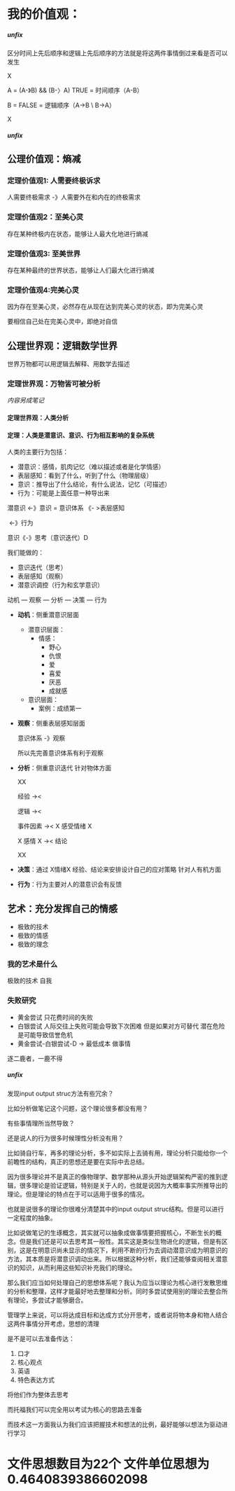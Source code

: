 # 我的价值观：



##### unfix

区分时间上先后顺序和逻辑上先后顺序的方法就是将这两件事情倒过来看是否可以发生

X

A =      (A-》B) && (B-〉A)      TRUE = 时间顺序（A-B）

B =									   FALSE = 逻辑顺序（A->B \ B->A）

X

##### unfix

## 公理价值观：熵减

### 定理价值观1: 人需要终极诉求



人需要终极需求 -》人需要外在和内在的终极需求

### 定理价值观2：至美心灵

存在某种终极内在状态，能够让人最大化地进行熵减

### 定理价值观3: 至美世界

存在某种最终的世界状态，能够让人们最大化进行熵减

### 定理价值观4:完美心灵

因为存在至美心灵，必然存在从现在达到完美心灵的状态，即为完美心灵

要相信自己处在完美心灵中，即绝对自信









 ## 公理世界观：逻辑数学世界

世界万物都可以用逻辑去解释、用数学去描述

### 定理世界观：万物皆可被分析

*内容另成笔记*

#### 定理世界观：人类分析

#### 定理：人类是潜意识、意识、行为相互影响的复杂系统

人类的主要行为包括：

* 潜意识：感情，肌肉记忆（难以描述或者是化学情感）
* 表层感知：看到了什么，听到了什么（物理层级）
* 意识：推导出了什么结论，有什么说法，记忆（可描述）
* 行为：可能是上面任意一种导出来

潜意识 <-》意识 = 意识体系 《- >表层感知 

​													 <-》行为

意识《-》思考（意识迭代）D



我们能做的：

* 意识迭代（思考）
* 表层感知（观察）
* 潜意识调控（行为和玄学意识）

动机 — 观察 — 分析 — 决策 — 行为 

* **动机**：侧重潜意识层面

  * 潜意识层面：
    * 情感：
      * 野心
      * 仇恨
      * 爱
      * 喜爱
      * 厌恶
      * 成就感
  * 意识层面：
    * 案例：成绩第一

* **观察**：侧重表层感知层面

  意识体系 -》观察

  所以先完善意识体系有利于观察

* **分析**：侧重意识迭代 针对物体方面

  XX

  经验          -><

  逻辑          -><

  事件因素  -><     X 感受情绪 X

  X 感情 X   -><    结论 

  XX

* **决策**：通过 X情绪X 经验、结论来安排设计自己的应对策略 针对人有机方面

* **行为**：行为主要对人的潜意识会有反馈

## 


## 艺术：充分发挥自己的情感

* 极致的技术
* 极致的情感
* 极致的理念

### 我的艺术是什么

极致的技术 自我

### 失败研究

* 黄金尝试 只花费时间的失败
* 白银尝试 人际交往上失败可能会导致下次困难 但是如果对方可替代 潜在危险是可能导致信誉危机
* 黄金尝试-白银尝试-D -> 最低成本 做事情

逐二鹿者，一鹿不得

##### unfix

发现input output struc方法有些冗余？

比如分析做笔记这个问题，这个理论很多都没有用？

有些事情理所当然导致？

还是说人的行为很多时候理性分析没有用？

比如骑自行车，再多的理论分析，多不如实际上去骑有用，理论分析只能给你一个前瞻性的结构，真正的思想还是要在实际中去总结。

因为很多理论并不是真正的像物理学、数学那种从源头开始逻辑架构严密的推到逻辑，很多理论是验证逻辑，特别是关于人的，也就是说因为大概率事实所推导出的理论。但是理论的特点在于可以适用于很多的情况。

也就是说很多的理论你很难分清楚其中的input output struc结构。但是可以进行一定程度的抽象。

比如说做笔记的生琢概念，其实就可以抽象成做事情要把握核心，不断生长的概念。但是我们还是可以去思考其一般性。其实这是类似生物进化的逻辑，但是有区别，这是在明意识尚未显示的情况下，利用不断的行为去调动潜意识成为明意识的方法，其本质是将潜意识调动出来。所以根据这种分析，我们还能够查阅相关潜意识的知识，从而利用这些知识补充我们的理论。

那么我们应当如何处理自己的思想体系呢？我认为应当以理论为核心进行发散思维的分析和整理，这样才能最好地去整理和分析。同时多尝试使用别的理论去整合所有理论，多尝试才能够磨合。

管理学上来说，可以将达成目标和达成方式分开思考，或者说将物本身和物人结合这两件事情分开考虑，思想的清理



是不是可以去准备传达：

1. 口才
2. 核心观点
3. 英语
4. 特色表达方式

将他们作为整体去思考

而托福我们可以完全用以考试为核心的思路去准备

而技术这一方面我认为我们应该把握技术和想法的比例，最好能够以想法为驱动进行学习

# 文件思想数目为22个 文件单位思想为0.4640839386602098